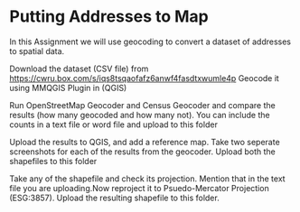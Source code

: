 # Putting Addresses to Map
In this Assignment we will use geocoding to convert a dataset of addresses to spatial data. 

Download the dataset (CSV file) from https://cwru.box.com/s/iqs8tsqaofafz6anwf4fasdtxwumle4p
Geocode it using MMQGIS Plugin in (QGIS)

Run OpenStreetMap Geocoder and Census Geocoder and compare the results (how many geocoded and how many not). You can include the counts in a text file or word file and upload to this folder

Upload the results to QGIS, and add a reference map. Take two seperate screenshots for each of the results from the geocoder. Upload both the shapefiles to this folder

Take any of the shapefile and check its projection. Mention that in the text file you are uploading.Now reproject it to Psuedo-Mercator Projection (ESG:3857). Upload the resulting shapefile to this folder. 